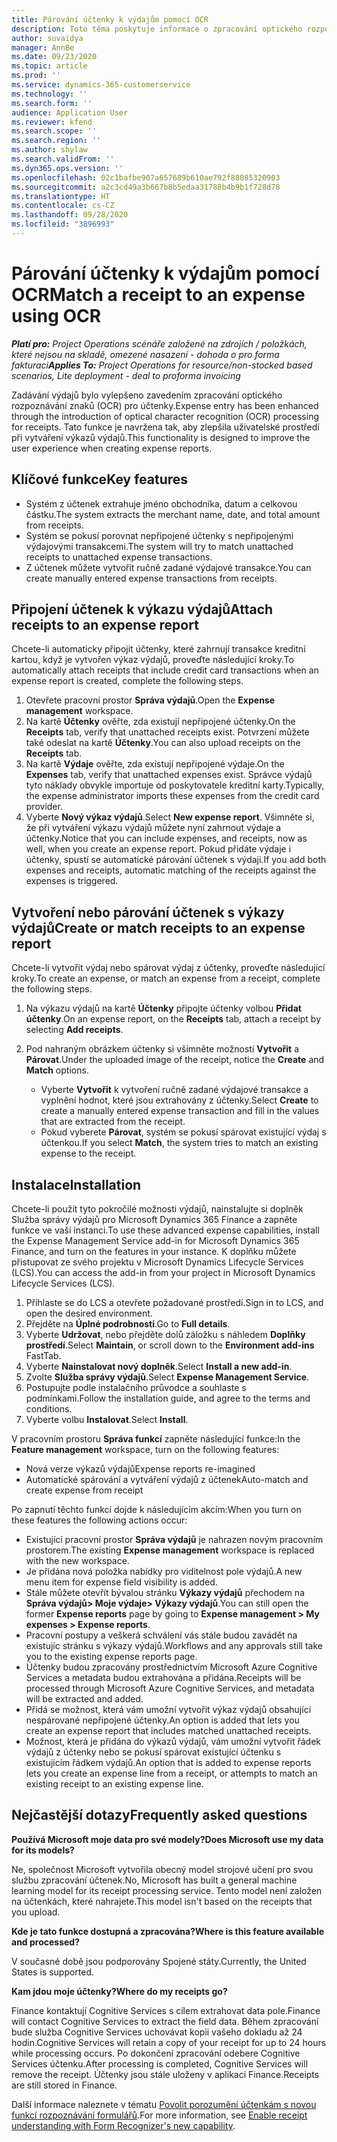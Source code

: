 ```yaml
---
title: Párování účtenky k výdajům pomocí OCR
description: Toto téma poskytuje informace o zpracování optického rozpoznávání znaků (OCR) pro účtenky.
author: suvaidya
manager: AnnBe
ms.date: 09/23/2020
ms.topic: article
ms.prod: ''
ms.service: dynamics-365-customerservice
ms.technology: ''
ms.search.form: ''
audience: Application User
ms.reviewer: kfend
ms.search.scope: ''
ms.search.region: ''
ms.author: shylaw
ms.search.validFrom: ''
ms.dyn365.ops.version: ''
ms.openlocfilehash: 02c1bafbe907a657689b610ae792f88085320903
ms.sourcegitcommit: a2c3cd49a3b667b8b5edaa31788b4b9b1f728d78
ms.translationtype: HT
ms.contentlocale: cs-CZ
ms.lasthandoff: 09/28/2020
ms.locfileid: "3896993"
---
```

# <a name="match-a-receipt-to-an-expense-using-ocr"></a><span data-ttu-id="ed2e9-103">Párování účtenky k výdajům pomocí OCR</span><span class="sxs-lookup"><span data-stu-id="ed2e9-103">Match a receipt to an expense using OCR</span></span>

<span data-ttu-id="ed2e9-104">_**Platí pro:** Project Operations scénáře založené na zdrojích / položkách, které nejsou na skladě, omezené nasazení - dohoda o pro forma fakturaci_</span><span class="sxs-lookup"><span data-stu-id="ed2e9-104">_**Applies To:** Project Operations for resource/non-stocked based scenarios, Lite deployment - deal to proforma invoicing_</span></span>

<span data-ttu-id="ed2e9-105">Zadávání výdajů bylo vylepšeno zavedením zpracování optického rozpoznávání znaků (OCR) pro účtenky.</span><span class="sxs-lookup"><span data-stu-id="ed2e9-105">Expense entry has been enhanced through the introduction of optical character recognition (OCR) processing for receipts.</span></span> <span data-ttu-id="ed2e9-106">Tato funkce je navržena tak, aby zlepšila uživatelské prostředí při vytváření výkazů výdajů.</span><span class="sxs-lookup"><span data-stu-id="ed2e9-106">This functionality is designed to improve the user experience when creating expense reports.</span></span>

## <a name="key-features"></a><span data-ttu-id="ed2e9-107">Klíčové funkce</span><span class="sxs-lookup"><span data-stu-id="ed2e9-107">Key features</span></span>

- <span data-ttu-id="ed2e9-108">Systém z účtenek extrahuje jméno obchodníka, datum a celkovou částku.</span><span class="sxs-lookup"><span data-stu-id="ed2e9-108">The system extracts the merchant name, date, and total amount from receipts.</span></span>
- <span data-ttu-id="ed2e9-109">Systém se pokusí porovnat nepřipojené účtenky s nepřipojenými výdajovými transakcemi.</span><span class="sxs-lookup"><span data-stu-id="ed2e9-109">The system will try to match unattached receipts to unattached expense transactions.</span></span>
- <span data-ttu-id="ed2e9-110">Z účtenek můžete vytvořit ručně zadané výdajové transakce.</span><span class="sxs-lookup"><span data-stu-id="ed2e9-110">You can create manually entered expense transactions from receipts.</span></span>

## <a name="attach-receipts-to-an-expense-report"></a><span data-ttu-id="ed2e9-111">Připojení účtenek k výkazu výdajů</span><span class="sxs-lookup"><span data-stu-id="ed2e9-111">Attach receipts to an expense report</span></span>

<span data-ttu-id="ed2e9-112">Chcete-li automaticky připojit účtenky, které zahrnují transakce kreditní kartou, když je vytvořen výkaz výdajů, proveďte následující kroky.</span><span class="sxs-lookup"><span data-stu-id="ed2e9-112">To automatically attach receipts that include credit card transactions when an expense report is created, complete the following steps.</span></span>

  1. <span data-ttu-id="ed2e9-113">Otevřete pracovní prostor **Správa výdajů**.</span><span class="sxs-lookup"><span data-stu-id="ed2e9-113">Open the **Expense management** workspace.</span></span>
  2. <span data-ttu-id="ed2e9-114">Na kartě **Účtenky** ověřte, zda existují nepřipojené účtenky.</span><span class="sxs-lookup"><span data-stu-id="ed2e9-114">On the **Receipts** tab, verify that unattached receipts exist.</span></span> <span data-ttu-id="ed2e9-115">Potvrzení můžete také odeslat na kartě **Účtenky**.</span><span class="sxs-lookup"><span data-stu-id="ed2e9-115">You can also upload receipts on the **Receipts** tab.</span></span>
  3. <span data-ttu-id="ed2e9-116">Na kartě **Výdaje** ověřte, zda existují nepřipojené výdaje.</span><span class="sxs-lookup"><span data-stu-id="ed2e9-116">On the **Expenses** tab, verify that unattached expenses exist.</span></span> <span data-ttu-id="ed2e9-117">Správce výdajů tyto náklady obvykle importuje od poskytovatele kreditní karty.</span><span class="sxs-lookup"><span data-stu-id="ed2e9-117">Typically, the expense administrator imports these expenses from the credit card provider.</span></span>
  4. <span data-ttu-id="ed2e9-118">Vyberte **Nový výkaz výdajů**.</span><span class="sxs-lookup"><span data-stu-id="ed2e9-118">Select **New expense report**.</span></span> <span data-ttu-id="ed2e9-119">Všimněte si, že při vytváření výkazu výdajů můžete nyní zahrnout výdaje a účtenky.</span><span class="sxs-lookup"><span data-stu-id="ed2e9-119">Notice that you can include expenses, and receipts, now as well, when you create an expense report.</span></span> <span data-ttu-id="ed2e9-120">Pokud přidáte výdaje i účtenky, spustí se automatické párování účtenek s výdaji.</span><span class="sxs-lookup"><span data-stu-id="ed2e9-120">If you add both expenses and receipts, automatic matching of the receipts against the expenses is triggered.</span></span>

## <a name="create-or-match-receipts-to-an-expense-report"></a><span data-ttu-id="ed2e9-121">Vytvoření nebo párování účtenek s výkazy výdajů</span><span class="sxs-lookup"><span data-stu-id="ed2e9-121">Create or match receipts to an expense report</span></span>
<span data-ttu-id="ed2e9-122">Chcete-li vytvořit výdaj nebo spárovat výdaj z účtenky, proveďte následující kroky.</span><span class="sxs-lookup"><span data-stu-id="ed2e9-122">To create an expense, or match an expense from a receipt, complete the following steps.</span></span>

  1. <span data-ttu-id="ed2e9-123">Na výkazu výdajů na kartě **Účtenky** připojte účtenky volbou **Přidat účtenky**.</span><span class="sxs-lookup"><span data-stu-id="ed2e9-123">On an expense report, on the **Receipts** tab, attach a receipt by selecting **Add receipts**.</span></span>
  2. <span data-ttu-id="ed2e9-124">Pod nahraným obrázkem účtenky si všimněte možností **Vytvořit** a **Párovat**.</span><span class="sxs-lookup"><span data-stu-id="ed2e9-124">Under the uploaded image of the receipt, notice the **Create** and **Match** options.</span></span>

      - <span data-ttu-id="ed2e9-125">Vyberte **Vytvořit** k vytvoření ručně zadané výdajové transakce a vyplnění hodnot, které jsou extrahovány z účtenky.</span><span class="sxs-lookup"><span data-stu-id="ed2e9-125">Select **Create** to create a manually entered expense transaction and fill in the values that are extracted from the receipt.</span></span>
      - <span data-ttu-id="ed2e9-126">Pokud vyberete **Párovat**, systém se pokusí spárovat existující výdaj s účtenkou.</span><span class="sxs-lookup"><span data-stu-id="ed2e9-126">If you select **Match**, the system tries to match an existing expense to the receipt.</span></span>

## <a name="installation"></a><span data-ttu-id="ed2e9-127">Instalace</span><span class="sxs-lookup"><span data-stu-id="ed2e9-127">Installation</span></span>

<span data-ttu-id="ed2e9-128">Chcete-li použít tyto pokročilé možnosti výdajů, nainstalujte si doplněk Služba správy výdajů pro Microsoft Dynamics 365 Finance a zapněte funkce ve vaší instanci.</span><span class="sxs-lookup"><span data-stu-id="ed2e9-128">To use these advanced expense capabilities, install the Expense Management Service add-in for Microsoft Dynamics 365 Finance, and turn on the features in your instance.</span></span> <span data-ttu-id="ed2e9-129">K doplňku můžete přistupovat ze svého projektu v Microsoft Dynamics Lifecycle Services (LCS).</span><span class="sxs-lookup"><span data-stu-id="ed2e9-129">You can access the add-in from your project in Microsoft Dynamics Lifecycle Services (LCS).</span></span>

1. <span data-ttu-id="ed2e9-130">Přihlaste se do LCS a otevřete požadované prostředí.</span><span class="sxs-lookup"><span data-stu-id="ed2e9-130">Sign in to LCS, and open the desired environment.</span></span>
2. <span data-ttu-id="ed2e9-131">Přejděte na **Úplné podrobnosti**.</span><span class="sxs-lookup"><span data-stu-id="ed2e9-131">Go to **Full details**.</span></span>
3. <span data-ttu-id="ed2e9-132">Vyberte **Udržovat**, nebo přejděte dolů záložku s náhledem **Doplňky prostředí**.</span><span class="sxs-lookup"><span data-stu-id="ed2e9-132">Select **Maintain**, or scroll down to the **Environment add-ins** FastTab.</span></span>
4. <span data-ttu-id="ed2e9-133">Vyberte **Nainstalovat nový doplněk**.</span><span class="sxs-lookup"><span data-stu-id="ed2e9-133">Select **Install a new add-in**.</span></span>
5. <span data-ttu-id="ed2e9-134">Zvolte **Služba správy výdajů**.</span><span class="sxs-lookup"><span data-stu-id="ed2e9-134">Select **Expense Management Service**.</span></span>
6. <span data-ttu-id="ed2e9-135">Postupujte podle instalačního průvodce a souhlaste s podmínkami.</span><span class="sxs-lookup"><span data-stu-id="ed2e9-135">Follow the installation guide, and agree to the terms and conditions.</span></span>
7. <span data-ttu-id="ed2e9-136">Vyberte volbu **Instalovat**.</span><span class="sxs-lookup"><span data-stu-id="ed2e9-136">Select **Install**.</span></span>

<span data-ttu-id="ed2e9-137">V pracovním prostoru **Správa funkcí** zapněte následující funkce:</span><span class="sxs-lookup"><span data-stu-id="ed2e9-137">In the **Feature management** workspace, turn on the following features:</span></span>

- <span data-ttu-id="ed2e9-138">Nová verze výkazů výdajů</span><span class="sxs-lookup"><span data-stu-id="ed2e9-138">Expense reports re-imagined</span></span>
- <span data-ttu-id="ed2e9-139">Automatické spárování a vytváření výdajů z účtenek</span><span class="sxs-lookup"><span data-stu-id="ed2e9-139">Auto-match and create expense from receipt</span></span>

<span data-ttu-id="ed2e9-140">Po zapnutí těchto funkcí dojde k následujícím akcím:</span><span class="sxs-lookup"><span data-stu-id="ed2e9-140">When you turn on these features the following actions occur:</span></span>

- <span data-ttu-id="ed2e9-141">Existující pracovní prostor **Správa výdajů** je nahrazen novým pracovním prostorem.</span><span class="sxs-lookup"><span data-stu-id="ed2e9-141">The existing **Expense management** workspace is replaced with the new workspace.</span></span>
- <span data-ttu-id="ed2e9-142">Je přidána nová položka nabídky pro viditelnost pole výdajů.</span><span class="sxs-lookup"><span data-stu-id="ed2e9-142">A new menu item for expense field visibility is added.</span></span>
- <span data-ttu-id="ed2e9-143">Stále můžete otevřít bývalou stránku **Výkazy výdajů** přechodem na **Správa výdajů> Moje výdaje> Výkazy výdajů**.</span><span class="sxs-lookup"><span data-stu-id="ed2e9-143">You can still open the former **Expense reports** page by going to **Expense management > My expenses > Expense reports**.</span></span>
- <span data-ttu-id="ed2e9-144">Pracovní postupy a veškerá schválení vás stále budou zavádět na existujíc stránku s výkazy výdajů.</span><span class="sxs-lookup"><span data-stu-id="ed2e9-144">Workflows and any approvals still take you to the existing expense reports page.</span></span>
- <span data-ttu-id="ed2e9-145">Účtenky budou zpracovány prostřednictvím Microsoft Azure Cognitive Services a metadata budou extrahována a přidána.</span><span class="sxs-lookup"><span data-stu-id="ed2e9-145">Receipts will be processed through Microsoft Azure Cognitive Services, and metadata will be extracted and added.</span></span>
- <span data-ttu-id="ed2e9-146">Přidá se možnost, která vám umožní vytvořit výkaz výdajů obsahující nespárované nepřipojené účtenky.</span><span class="sxs-lookup"><span data-stu-id="ed2e9-146">An option is added that lets you create an expense report that includes matched unattached receipts.</span></span>
- <span data-ttu-id="ed2e9-147">Možnost, která je přidána do výkazů výdajů, vám umožní vytvořit řádek výdajů z účtenky nebo se pokusí spárovat existující účtenku s existujícím řádkem výdajů.</span><span class="sxs-lookup"><span data-stu-id="ed2e9-147">An option that is added to expense reports lets you create an expense line from a receipt, or attempts to match an existing receipt to an existing expense line.</span></span>

## <a name="frequently-asked-questions"></a><span data-ttu-id="ed2e9-148">Nejčastější dotazy</span><span class="sxs-lookup"><span data-stu-id="ed2e9-148">Frequently asked questions</span></span>

<span data-ttu-id="ed2e9-149">**Používá Microsoft moje data pro své modely?**</span><span class="sxs-lookup"><span data-stu-id="ed2e9-149">**Does Microsoft use my data for its models?**</span></span>

<span data-ttu-id="ed2e9-150">Ne, společnost Microsoft vytvořila obecný model strojové učení pro svou službu zpracování účtenek.</span><span class="sxs-lookup"><span data-stu-id="ed2e9-150">No, Microsoft has built a general machine learning model for its receipt processing service.</span></span> <span data-ttu-id="ed2e9-151">Tento model není založen na účtenkách, které nahrajete.</span><span class="sxs-lookup"><span data-stu-id="ed2e9-151">This model isn't based on the receipts that you upload.</span></span>

<span data-ttu-id="ed2e9-152">**Kde je tato funkce dostupná a zpracována?**</span><span class="sxs-lookup"><span data-stu-id="ed2e9-152">**Where is this feature available and processed?**</span></span>

<span data-ttu-id="ed2e9-153">V současné době jsou podporovány Spojené státy.</span><span class="sxs-lookup"><span data-stu-id="ed2e9-153">Currently, the United States is supported.</span></span>

<span data-ttu-id="ed2e9-154">**Kam jdou moje účtenky?**</span><span class="sxs-lookup"><span data-stu-id="ed2e9-154">**Where do my receipts go?**</span></span>

<span data-ttu-id="ed2e9-155">Finance kontaktují Cognitive Services s cílem extrahovat data pole.</span><span class="sxs-lookup"><span data-stu-id="ed2e9-155">Finance will contact Cognitive Services to extract the field data.</span></span> <span data-ttu-id="ed2e9-156">Během zpracování bude služba Cognitive Services uchovávat kopii vašeho dokladu až 24 hodin.</span><span class="sxs-lookup"><span data-stu-id="ed2e9-156">Cognitive Services will retain a copy of your receipt for up to 24 hours while processing occurs.</span></span> <span data-ttu-id="ed2e9-157">Po dokončení zpracování odebere Cognitive Services účtenku.</span><span class="sxs-lookup"><span data-stu-id="ed2e9-157">After processing is completed, Cognitive Services will remove the receipt.</span></span> <span data-ttu-id="ed2e9-158">Účtenky jsou stále uloženy v aplikaci Finance.</span><span class="sxs-lookup"><span data-stu-id="ed2e9-158">Receipts are still stored in Finance.</span></span>

<span data-ttu-id="ed2e9-159">Další informace naleznete v tématu [Povolit porozumění účtenkám s novou funkcí rozpoznávání formulářů](https://azure.microsoft.com/blog/enable-receipt-understanding-with-form-recognizer-s-new-capability/).</span><span class="sxs-lookup"><span data-stu-id="ed2e9-159">For more information, see [Enable receipt understanding with Form Recognizer's new capability](https://azure.microsoft.com/blog/enable-receipt-understanding-with-form-recognizer-s-new-capability/).</span></span>
